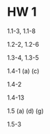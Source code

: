 # HW 1


1.1-3, 1.1-8

1.2-2, 1.2-6

1.3-4, 1.3-5

1.4-1 (a) (c)

1.4-2

1.4-13

1.5 (a) (d) (g)

1.5-3